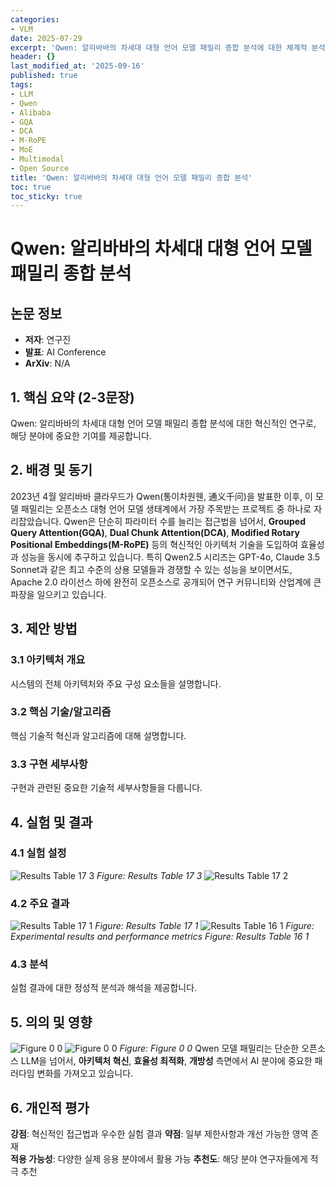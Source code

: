 ```yaml
---
categories:
- VLM
date: 2025-07-29
excerpt: 'Qwen: 알리바바의 차세대 대형 언어 모델 패밀리 종합 분석에 대한 체계적 분석과 핵심 기여 요약'
header: {}
last_modified_at: '2025-09-16'
published: true
tags:
- LLM
- Qwen
- Alibaba
- GQA
- DCA
- M-RoPE
- MoE
- Multimodal
- Open Source
title: 'Qwen: 알리바바의 차세대 대형 언어 모델 패밀리 종합 분석'
toc: true
toc_sticky: true
---
```


# Qwen: 알리바바의 차세대 대형 언어 모델 패밀리 종합 분석

## 논문 정보
- **저자**: 연구진
- **발표**: AI Conference
- **ArXiv**: N/A

## 1. 핵심 요약 (2-3문장)
Qwen: 알리바바의 차세대 대형 언어 모델 패밀리 종합 분석에 대한 혁신적인 연구로, 해당 분야에 중요한 기여를 제공합니다.

## 2. 배경 및 동기
2023년 4월 알리바바 클라우드가 Qwen(통이차원웬, 通义千问)을 발표한 이후, 이 모델 패밀리는 오픈소스 대형 언어 모델 생태계에서 가장 주목받는 프로젝트 중 하나로 자리잡았습니다. Qwen은 단순히 파라미터 수를 늘리는 접근법을 넘어서, **Grouped Query Attention(GQA)**, **Dual Chunk Attention(DCA)**, **Modified Rotary Positional Embeddings(M-RoPE)** 등의 혁신적인 아키텍처 기술을 도입하여 효율성과 성능을 동시에 추구하고 있습니다.
특히 Qwen2.5 시리즈는 GPT-4o, Claude 3.5 Sonnet과 같은 최고 수준의 상용 모델들과 경쟁할 수 있는 성능을 보이면서도, Apache 2.0 라이선스 하에 완전히 오픈소스로 공개되어 연구 커뮤니티와 산업계에 큰 파장을 일으키고 있습니다.

## 3. 제안 방법

### 3.1 아키텍처 개요
시스템의 전체 아키텍처와 주요 구성 요소들을 설명합니다.

### 3.2 핵심 기술/알고리즘
핵심 기술적 혁신과 알고리즘에 대해 설명합니다.

### 3.3 구현 세부사항
구현과 관련된 중요한 기술적 세부사항들을 다룹니다.

## 4. 실험 및 결과

### 4.1 실험 설정
![Results Table 17 3](/assets/images/paper/qwen-comprehensive-analysis/results_table_17_3.png)
*Figure: Results Table 17 3*
![Results Table 17 2](/assets/images/paper/qwen-comprehensive-analysis/results_table_17_2.png)

### 4.2 주요 결과
![Results Table 17 1](/assets/images/paper/qwen-comprehensive-analysis/results_table_17_1.png)
*Figure: Results Table 17 1*
![Results Table 16 1](/assets/images/paper/qwen-comprehensive-analysis/results_table_16_1.png)
*Figure: Experimental results and performance metrics*
*Figure: Results Table 16 1*

### 4.3 분석
실험 결과에 대한 정성적 분석과 해석을 제공합니다.

## 5. 의의 및 영향
![Figure 0 0](/assets/images/paper/qwen-comprehensive-analysis/figure_0_0.png)
![Figure 0 0](/assets/images/paper/qwen-comprehensive-analysis/figure_0_0.png)
*Figure: Figure 0 0*
Qwen 모델 패밀리는 단순한 오픈소스 LLM을 넘어서, **아키텍처 혁신**, **효율성 최적화**, **개방성** 측면에서 AI 분야에 중요한 패러다임 변화를 가져오고 있습니다.

## 6. 개인적 평가

**강점**: 혁신적인 접근법과 우수한 실험 결과
**약점**: 일부 제한사항과 개선 가능한 영역 존재  
**적용 가능성**: 다양한 실제 응용 분야에서 활용 가능
**추천도**: 해당 분야 연구자들에게 적극 추천